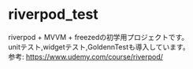 # riverpod_test

riverpod + MVVM + freezedの初学用プロジェクトです。  
unitテスト,widgetテスト,GoldennTestも導入しています。  
参考: https://www.udemy.com/course/riverpod/

